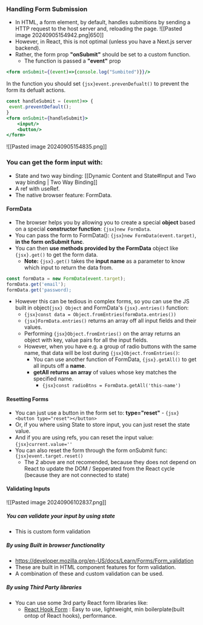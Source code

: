 ### Handling Form Submission
- In HTML, a form element, by default, handles submitions by sending a HTTP request to the host server and, reloading the page.
![[Pasted image 20240905154942.png|650]]
- However, in React, this is not optimal (unless you have a Next.js server backend).
- Rather, the form prop **"onSubmit"** should be set to a custom function.
	- The function is passed a **"event"** prop
```jsx
<form onSubmit={(event)=>{console.log("Sumbited")}}/>
```
In the function you should set `{jsx}event.prevenDefualt()` to prevent the form its defualt actions.
```jsx
const handleSubmit = (event)=> {
 event.preventDefault();
}
<form onSubmit={handleSubmit}>
	<input/>
	<button/>
</form>
```
![[Pasted image 20240905154835.png]]

### You can get the form input with:
- State and two way binding: [[Dynamic Content and State#Input and Two way binding | Two Way Binding]]  
- A ref with useRef.
- The native browser feature: FormData.

#### FormData
- The browser helps you by allowing you to create a special **object** based on a special **constructor function**: `{jsx}new FormData`.
- You can pass the form to FormData(): `{jsx}new FormData(event.target)`, **in the form onSubmit func**.
- You can then **use methods provided by the FormData** object like `{jsx}.get()` to get the form data.
	- **Note:** `{jsx}.get()` takes the **input name** as a parameter to know which input to return the data from.
```jsx
const formData = new FormData(event.target);
formData.get('email');
formData.get('password);
```
- However this can be tedious in complex forms, so you can use the JS built in object`{jsx} Object` and  FormData's `{jsx}.entries()` function: 
	- `{jsx}const data = Object.fromEntries(formData.entries())`
	- `{jsx}FormData.entries()` returns an array off all input fields and their values.
	- Performing `{jsx}Object.fromEntries()` on the array returns an object with key, value pairs for all the input fields.
	- However, when you have e.g. a group of radio buttons with the same name, that data will be lost during `{jsx}Object.fromEntries()`:
	  - You can use another function of FormData, `{jsx}.getAll()` to get all inputs off a **name**.
	  - **getAll** **returns an array** of values whose key matches the specified name.
		  - `{jsx}const radioBtns = FormData.getAll('this-name')`

#### Resetting Forms
- You can just use a button in the form set to: **type="reset"** - `{jsx}<button type="reset"></button>`
- Or, if you where using State to store input, you can just reset the state value.
- And if you are using refs, you can reset the input value: `{jsx}current.value=''`
- You can also reset the form through the form onSubmit func: `{jsx}event.target.reset()`
	- The 2 above are not recomended, because they does not depend on React to update the DOM / Sepperated from the React cycle (because they are not connected to state)

#### Validating Inputs
![[Pasted image 20240906102837.png]]
##### You can validate your input by using state
- This is custom form validation
##### By using Built in browser functionality
- https://developer.mozilla.org/en-US/docs/Learn/Forms/Form_validation
- These are built in HTML component features for form validation.
- A combination of these and custom validation can be used.

##### By using Third Party libraries
- You can use some 3rd party React form libraries like:
	- [React Hook Form]() : Easy to use, lightweight, min boilerplate(built ontop of React hooks), performance.
